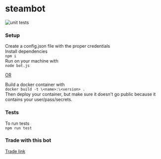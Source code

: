 # steambot

![unit tests](https://github.com/turtleman270/steambot/actions/workflows/node.js.yml/badge.svg)


### Setup
Create a config.json file with the proper credentials  
Install dependencies  
`npm i`  
Run on your machine with  
`node bot.js`

<u>OR</u>

Build a docker container with  
`docker build -t \<name>:\<version> .`  
Then deploy your container, but make sure it doesn't go public because it contains your user/pass/secrets.

### Tests
To run tests  
`npm run test`

### Trade with this bot  
[Trade link](https://steamcommunity.com/tradeoffer/new/?partner=1255631940&token=DaZNmDTE)
